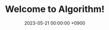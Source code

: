 ---
layout: post
title:  "Welcome to Algorithm!"
date:   2023-05-21 00:00:00 +0900
categories: algorithm
---